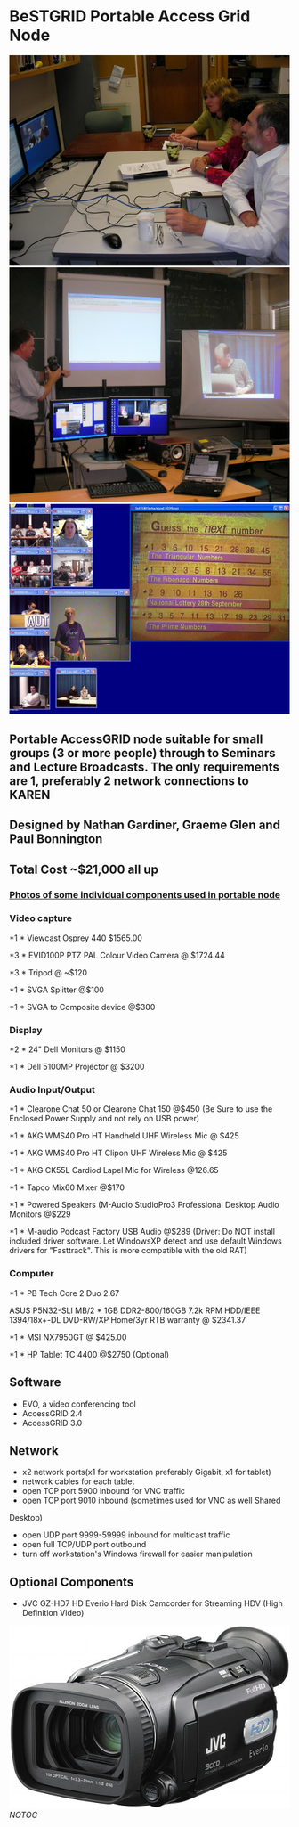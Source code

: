 # BeSTGRID Portable Access Grid Node

![SANY0202.JPG](./attachments/SANY0202.JPG)
![SANY0755.JPG](./attachments/SANY0755.JPG)
![Marcus-lecture.jpg](./attachments/Marcus-lecture.jpg)
## Portable AccessGRID node suitable for small groups (3 or more people) through to Seminars and Lecture Broadcasts. The only requirements are 1, preferably 2 network connections to KAREN

## Designed by Nathan Gardiner, Graeme Glen and Paul Bonnington

## Total Cost ~$21,000 all up

### [Photos of some individual components used in portable node](/wiki/spaces/BeSTGRID/pages/3816950772)

### Video capture

*1 * Viewcast Osprey 440 $1565.00

*3 * EVID100P PTZ PAL Colour Video Camera @ $1724.44

*3 * Tripod @ ~$120

*1 * SVGA Splitter @$100

*1 * SVGA to Composite device @$300

### Display

*2 * 24" Dell Monitors  @ $1150

*1 * Dell 5100MP Projector @ $3200

### Audio Input/Output

*1 * Clearone Chat 50 or Clearone Chat 150 @$450 (Be Sure to use the Enclosed Power Supply and not rely on USB power)

*1 * AKG WMS40 Pro HT Handheld UHF Wireless Mic @ $425

*1 * AKG WMS40 Pro HT Clipon UHF Wireless Mic @ $425

*1 * AKG CK55L Cardiod Lapel Mic for Wireless @126.65

*1 * Tapco Mix60 Mixer @$170

*1 * Powered Speakers (M-Audio StudioPro3 Professional Desktop Audio Monitors @$229

*1 * M-audio Podcast Factory USB Audio @$289 (Driver: Do NOT install included driver software. Let WindowsXP detect and use default Windows drivers for "Fasttrack". This is more compatible with the old RAT)

### Computer

*1 * PB Tech Core 2 Duo 2.67

ASUS P5N32-SLI MB/2 * 1GB DDR2-800/160GB 7.2k RPM HDD/IEEE 1394/18x+-DL DVD-RW/XP Home/3yr RTB warranty @ $2341.37

*1 * MSI NX7950GT @ $425.00

*1 * HP Tablet TC 4400 @$2750 (Optional)

## Software

- EVO, a video conferencing tool
- AccessGRID 2.4
- AccessGRID 3.0

## Network

- x2 network ports(x1 for workstation preferably Gigabit, x1 for tablet)
- network cables for each tablet
- open TCP port 5900 inbound for VNC traffic
- open TCP port 9010 inbound (sometimes used for VNC as well Shared

Desktop)
- open UDP port 9999-59999 inbound for multicast traffic
- open full TCP/UDP port outbound
- turn off workstation's Windows firewall for easier manipulation

## Optional Components

- JVC GZ-HD7 HD Everio Hard Disk Camcorder for Streaming HDV (High Definition Video)


![Jvc-hd.jpg](./attachments/Jvc-hd.jpg)
_*NOTOC*_
